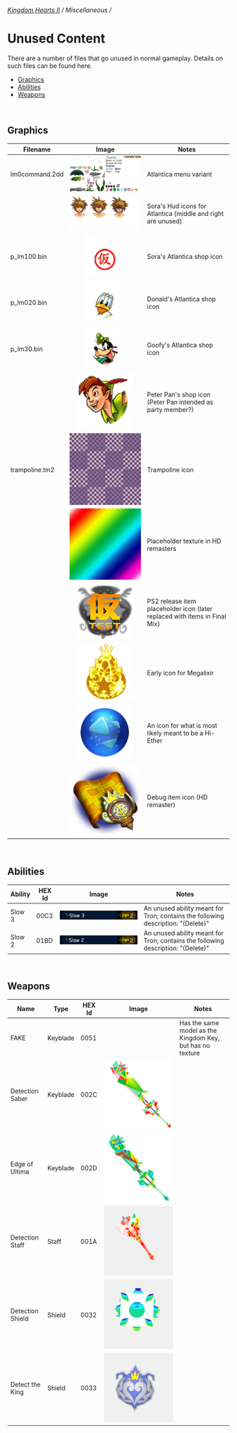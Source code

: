 ###### [Kingdom Hearts II](../index.md) / Miscellaneous /

# Unused Content

There are a number of files that go unused in normal gameplay. Details on such files can be found here.

* [Graphics](#graphics)
* [Abilities](#abilities)
* [Weapons](#weapons)

<br/>

## Graphics

| Filename       | Image | Notes |
|----------------|:-----:|-------|
| lm0command.2dd | ![image](../image/unused/Kingdom_Hearts_II-Lm-comw_0x18-0.png) | Atlantica menu variant
|                | ![image](../image/unused/Sora_LM_faces_KH2.png) | Sora's Hud icons for Atlantica (middle and right are unused)
| p_lm100.bin    | ![image](../image/unused/KHII-PlaceholderShopIcon.png) | Sora's Atlantica shop icon
| p_lm020.bin    | ![image](../image/unused/Kingdom_Hearts_II_Donald_Atlantica_Icon.png) | Donald's Atlantica shop icon
| p_lm30.bin     | ![image](../image/unused/Kingdom_Hearts_II_Goofy_Atlantica_Icon.png) | Goofy's Atlantica shop icon
|                | ![image](../image/unused/KHII-PeterPanShopIcon.png) | Peter Pan's shop icon (Peter Pan intended as party member?)
| trampoline.tm2 | ![image](../image/unused/Kingdom_Hearts_II_trampoline.tm2.png) | Trampoline icon
|                | ![image](../image/unused/Kingdom_Hearts_II_HD_M_EX350mdlx-0bbs.png) | Placeholder texture in HD remasters
|                | ![image](../image/unused/Kingdom_Hearts_II-test-Item-012-0.png) | PS2 release item placeholder icon (later replaced with items in Final Mix)
|                | ![image](../image/unused/Kingdom_Hearts_II-Item-108-0.png) | Early icon for Megalixir
|                | ![image](../image/unused/Kingdom_Hearts_II-Item-005.png) | An icon for what is most likely meant to be a Hi-Ether
|                | ![image](../image/unused/Kingdom_Hearts_II_item-11-0HD.png) | Debug item icon (HD remaster)

<br/>

## Abilities

| Ability | HEX Id | Image | Notes |
|---------|--------|:-----:|-------|
| Slow 3  | 00C3   | ![image](../image/unused/tron_ab1.png) | An unused ability meant for Tron; contains the following description: "(Delete)"
| Slow 2  | 01BD   | ![image](../image/unused/tron_ab2.png) | An unused ability meant for Tron; contains the following description: "(Delete)"

<br/>

## Weapons

| Name             | Type     | HEX Id | Image | Notes |
|------------------|----------|--------|:-----:|-------|
| FAKE             | Keyblade | 0051   | | Has the same model as the Kingdom Key, but has no texture
| Detection Saber  | Keyblade | 002C   | ![image](../image/unused/Detection_Saber_KHII.png) |
| Edge of Ultima   | Keyblade | 002D   | ![image](../image/unused/600px-Edge_of_Ultima_KHII.png) |
| Detection Staff  | Staff    | 001A   | ![image](../image/unused/Detection_staff.png) |
| Detection Shield | Shield   | 0032   | ![image](../image/unused/Kingdom_Hearts_II_Detection_Shield.png) |
| Detect the King  | Shield   | 0033   | ![image](../image/unused/Kingdom_Hearts_II_Detect_The_King.png) |
